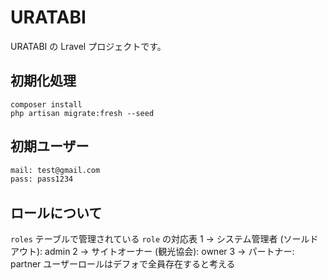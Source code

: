 # URATABI

URATABI の Lravel プロジェクトです。

## 初期化処理

```shell
composer install
php artisan migrate:fresh --seed
```

## 初期ユーザー

```txt
mail: test@gmail.com
pass: pass1234
```

## ロールについて

`roles` テーブルで管理されている `role` の対応表
1 -> システム管理者 (ソールドアウト): admin
2 -> サイトオーナー (観光協会): owner
3 -> パートナー: partner
ユーザーロールはデフォで全員存在すると考える

